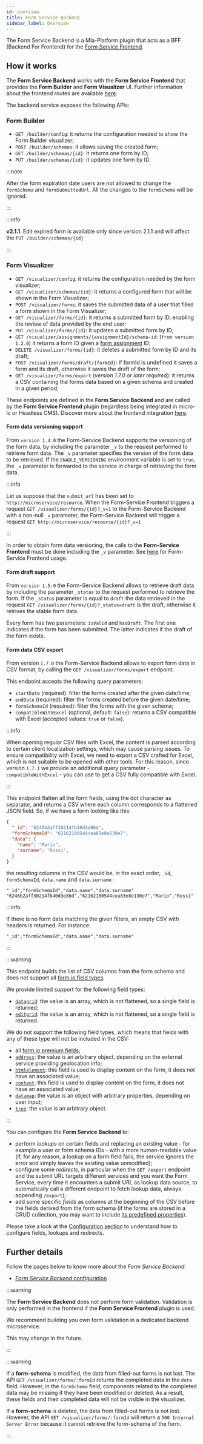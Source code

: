 ```yaml
---
id: overview
title: Form Service Backend
sidebar_label: Overview
---
```


<!--
WARNING: this file was automatically generated by Mia-Platform Doc Aggregator.
DO NOT MODIFY IT BY HAND.
Instead, modify the source file and run the aggregator to regenerate this file.
-->

The Form Service Backend is a Mia-Platform plugin that acts as a BFF (Backend For Frontend) for the [Form Service Frontend](../form-service-frontend/overview).

## How it works

The **Form Service Backend** works with the **Form Service Frontend** that provides the **Form Builder** and **Form Visualizer** UI. Further information about the frontend routes are available [here](../form-service-frontend/overview#how-it-works). 

The backend service exposes the following APIs:

### Form Builder

- `GET /builder/config`: it returns the configuration needed to show the Form Builder visualizer;
- `POST /builder/schemas`: it allows saving the created form;
- `GET /builder/schemas/{id}`: it returns one form by ID;
- `PUT /builder/schemas/{id}`: it updates one form by ID.

:::note

After the form expiration date users are not allowed to change the `formSchema` and `formSubmittedUrl`. All the changes to the `formSchema` will be ignored.

:::

:::info

**v2.1.1**. Edit expired form is available only since version 2.1.1 and will affect the `PUT /builder/schemas/{id}`

:::

### Form Visualizer

- `GET /visualizer/config`: it returns the configuration needed by the form visualizer;
- `GET /visualizer/schemas/{id}`: it returns a configured form that will be shown in the Form Visualizer;
- `POST /visualizer/forms`: it saves the submitted data of a user that filled a form shown in the Form Visualizer;
- `GET /visualizer/forms/{id}`: it returns a submitted form by ID, enabling the review of data provided by the end user;
- `PUT /visualizer/forms/{id}`: it updates a submitted form by ID;
- `GET /visualizer/assignments/{assignmentId}/schema-id`: (`from version 1.2.0`) it returns a form ID given a [form assignment](./30_form_assignments_configuration.md) ID;
- `DELETE /visualizer/forms/{id}`: it deletes a submitted form by ID and its draft;
- `POST /visualizer/forms/draft/{formId}`: if formId is undefined it saves a form and its draft, otherwise it  saves the draft of the form;
- `GET /visualizer/forms/export` (*version 1.7.0 or later required*): it returns a CSV containing the forms data based on a given schema and created in a given period;

These endpoints are defined in the **Form Service Backend** and are called by the **Form Service Frontend** plugin (regardless being integrated in micro-lc or Headless CMS). Discover more about the frontend integration [here](../form-service-frontend/configuration#integration-with-micro-lc-and-headless-cms).

#### Form data versioning support

From `version 1.4.0` the Form-Service Backend supports the versioning of the form data, by including the parameter `_v` to the request performed to retrieve form data. The `_v` parameter specifies the version of the form data to be retrieved. If the `ENABLE_VERSIONING` environment variable is set to `true`, the `_v` parameter is forwarded to the service in charge of retrieving the form data.

:::info

Let us suppose that the `submit_url` has been set to `http://microservice/resource`. When the Form-Service Frontend triggers a request `GET /visualizer/forms/{id}?_v=1` to the Form-Service Backend with a non-null `_v` parameter, the Form-Service Backend will trigger a request `GET http://microservice/resource/{id}?_v=1`

:::

In order to obtain form data versioning, the calls to the **Form-Service Frontend** must be done including the `_v` parameter. See [here](../form-service-frontend/configuration#form-data-versioning-support) for Form-Service Frontend usage.

#### Form draft support

From `version 1.5.0` the Form-Service Backend allows to retrieve draft data by including the parameter `_status` to the request performed to retrieve the form. If the `_status` parameter is equal to `draft` the data retrieved in the request `GET /visualizer/forms/{id}?_status=draft` is the draft, otherwise it retrives the stable form data.

Every form has two parameters: `isValid` and `hasDraft`. The first one indicates if the form has been submitted. The latter indicates if the draft of the form exists.

#### Form data CSV export

From version `1.7.0` the Form-Service Backend allows to export form data in CSV format, by calling the `GET /visualizer/forms/export` endpoint.

This endpoint accepts the following query parameters:
- `startDate` (required): filter the forms created after the given date/time;
- `endDate` (required): filter the forms created before the given date/time;
- `formSchemaId` (required): filter the forms with the given schema;
- `compatibleWithExcel` (optional, default: `false`): returns a CSV compatible with Excel (accepted values: `true` or `false`).

:::info

When opening regular CSV files with Excel, the content is parsed according to certain client localization settings, which may cause parsing issues.
To ensure compatibility with Excel, we need to export a CSV crafted for Excel, which is not suitable to be opened with other tools.
For this reason, since version `1.7.1` we provide an additional query parameter - `compatibleWithExcel` - you can use to get a CSV fully compatible with Excel. 

:::

This endpoint flatten all the form fields, using the dot character as separator, and returns a CSV where each column corresponds to a flattened JSON field. So, if we have a form looking like this:

```json
{
  "_id": "6246b2aff30214fb40d3e86d",
  "formSchemaId": "62162180544cea83e8e130e7",
  "data": {
    "name": "Mario",
    "surname": "Rossi",
  }
}
```

the resulting columns in the CSV would be, in the exact order, `_id`, `formSchemaId`, `data.name` and `data.surname`:

```csv
"_id","formSchemaId","data.name","data.surname"
"6246b2aff30214fb40d3e86d","62162180544cea83e8e130e7","Mario","Rossi"
```

:::info

If there is no form data matching the given filters, an empty CSV with headers is returned. For instance:

```csv
"_id","formSchemaId","data.name","data.surname"
```

:::

:::warning

This endpoint builds the list of CSV columns from the form schema and does not support all [form.io field types](https://docs.form.io/userguide/forms/form-components).

We provide limited support for the following field types:

- [`datagrid`](https://docs.form.io/userguide/forms/data-components#data-grid): the value is an array, which is not flattened, so a single field is returned;
- [`editgrid`](https://docs.form.io/userguide/forms/data-components#edit-grid): the value is an array, which is not flattened, so a single field is returned.

We do not support the following field types, which means that fields with any of these type will not be included in the CSV:

- all [form.io premium fields](https://docs.form.io/userguide/forms/premium-components);
- [`address`](https://docs.form.io/userguide/forms/form-components#address): the value is an arbitrary object, depending on the external service providing geolocation info;
- [`htmlelement`](https://docs.form.io/userguide/forms/layout-components#html-element): this field is used to display content on the form, it does not have an associated value;
- [`content`](https://docs.form.io/userguide/forms/layout-components#content): this field is used to display content on the form, it does not have an associated value;
- [`datamap`](https://docs.form.io/userguide/forms/data-components#data-map): the value is an object with arbitrary properties, depending on user input;
- [`tree`](https://docs.form.io/userguide/forms/data-components#tree): the value is an arbitrary object.

:::

You can configure the **Form Service Backend** to:

- perform *lookups* on certain fields and replacing an existing value - for example a user or form schema IDs - with a more human-readable value (if, for any reason, a lookup on a form field fails, the service ignores the error and simply leaves the existing value unmodified);
- configure some *redirects*, in particular when the `GET /export` endpoint and the submit URL targets different services and you want the Form Service, every time it encounters a submit URL as lookup data source, to automatically call a different endpoint to fetch lookup data, always appending `/export`); 
- add some specific *fields* as columns at the beginning of the CSV before the fields derived from the form schema (if the forms are stored in a CRUD collection, you may want to include [its predefined properties](../crud-service/overview_and_usage#predefined-collection-properties)).

Please take a look at the [Configuration section](./20_configuration.md#export-lookups-exportlookups) to understand how to configure fields, lookups and redirects.

## Further details

Follow the pages below to know more about the _Form Service Backend_:

- [_Form Service Backend_ configuration](./20_configuration.md)

:::warning

The **Form Service Backend** does not perform form validation.
Validation is only performed in the frontend if the **Form Service Frontend** plugin is used.

We recommend building you own form validation in a dedicated backend microservice.

This may change in the future.

:::

:::warning

If a **form-schema** is modified, the data from filled-out forms is not lost. The API `GET /visualizer/forms/:formId` returns the completed data in the `data` field. However, in the `formSchema` field, components related to the completed data may be missing if they have been modified or deleted. As a result, these fields and their completed data will not be visible in the visualizer.


If a **form-schema** is deleted, the data from filled-out forms is not lost. However, the API `GET /visualizer/forms/:formId` will return a `500 Internal Server Error` because it cannot retrieve the form-schema of the form.

:::
